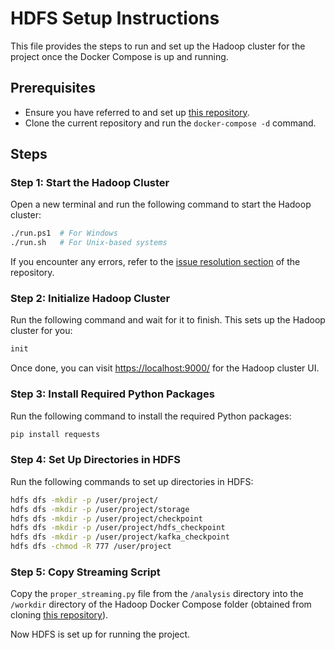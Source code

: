 # HDFS Setup Instructions

This file provides the steps to run and set up the Hadoop cluster for the project once the Docker Compose is up and running.

## Prerequisites

- Ensure you have referred to and set up [this repository](https://github.com/dhzdhd/hadoop-docker-compose).
- Clone the current repository and run the `docker-compose -d` command.

## Steps

### Step 1: Start the Hadoop Cluster

Open a new terminal and run the following command to start the Hadoop cluster:

```sh
./run.ps1  # For Windows
./run.sh   # For Unix-based systems
```

If you encounter any errors, refer to the [issue resolution section](https://github.com/dhzdhd/hadoop-docker-compose) of the repository.

### Step 2: Initialize Hadoop Cluster

Run the following command and wait for it to finish. This sets up the Hadoop cluster for you:

```sh
init
```

Once done, you can visit [https://localhost:9000/](https://localhost:9000/) for the Hadoop cluster UI.

### Step 3: Install Required Python Packages

Run the following command to install the required Python packages:

```sh
pip install requests
```

### Step 4: Set Up Directories in HDFS

Run the following commands to set up directories in HDFS:

```sh
hdfs dfs -mkdir -p /user/project/
hdfs dfs -mkdir -p /user/project/storage
hdfs dfs -mkdir -p /user/project/checkpoint
hdfs dfs -mkdir -p /user/project/hdfs_checkpoint
hdfs dfs -mkdir -p /user/project/kafka_checkpoint
hdfs dfs -chmod -R 777 /user/project
```

### Step 5: Copy Streaming Script

Copy the `proper_streaming.py` file from the `/analysis` directory into the `/workdir` directory of the Hadoop Docker Compose folder (obtained from cloning [this repository](https://github.com/dhzdhd/hadoop-docker-compose)).

Now HDFS is set up for running the project.
